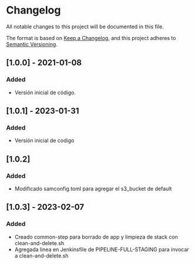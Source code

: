 # Changelog
All notable changes to this project will be documented in this file.

The format is based on [Keep a Changelog](https://keepachangelog.com/en/1.0.0/),
and this project adheres to [Semantic Versioning](https://semver.org/spec/v2.0.0.html).

## [1.0.0] - 2021-01-08
### Added
- Versión inicial de código.

## [1.0.1] - 2023-01-31
### Added
- Versión inicial de codigo
## [1.0.2]
### Added
- Modificado samconfig.toml para agregar el s3_bucket de default
## [1.0.3] - 2023-02-07
### Added
- Creado common-step para borrado de app y limpieza de stack con clean-and-delete.sh
- Agregada linea en Jenkinsfile de PIPELINE-FULL-STAGING para invocar a clean-and-delete.sh
